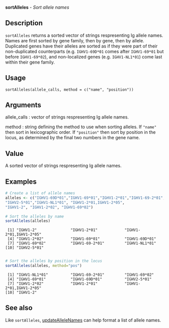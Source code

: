 **sortAlleles** - *Sort allele names*

Description
--------------------

`sortAlleles` returns a sorted vector of strings respresenting Ig allele
names. Names are first sorted by gene family, then by gene, then by allele.
Duplicated genes have their alleles are sorted as if they were part of their
non-duplicated counterparts (e.g. `IGHV1-69D*01` comes after `IGHV1-69*01` 
but before `IGHV1-69*02`), and non-localized genes (e.g. `IGHV1-NL1*01`) 
come last within their gene family.


Usage
--------------------
```
sortAlleles(allele_calls, method = c("name", "position"))
```

Arguments
-------------------

allele_calls
:   vector of strings respresenting Ig allele names.

method
:   string defining the method to use when sorting alleles.
If `"name"` then sort in lexicographic order. If
`"position"` then sort by position in the locus, as
determined by the final two numbers in the gene name.




Value
-------------------

A sorted vector of strings respresenting Ig allele names.



Examples
-------------------

```R
# Create a list of allele names
alleles <- c("IGHV1-69D*01","IGHV1-69*01","IGHV1-2*01","IGHV1-69-2*01",
"IGHV2-5*01","IGHV1-NL1*01", "IGHV1-2*01,IGHV1-2*05", 
"IGHV1-2", "IGHV1-2*02", "IGHV1-69*02")

# Sort the alleles by name
sortAlleles(alleles)

```


```
 [1] "IGHV1-2"               "IGHV1-2*01"            "IGHV1-2*01,IGHV1-2*05"
 [4] "IGHV1-2*02"            "IGHV1-69*01"           "IGHV1-69D*01"         
 [7] "IGHV1-69*02"           "IGHV1-69-2*01"         "IGHV1-NL1*01"         
[10] "IGHV2-5*01"           

```


```R

# Sort the alleles by position in the locus
sortAlleles(alleles, method="pos")
```


```
 [1] "IGHV1-NL1*01"          "IGHV1-69-2*01"         "IGHV1-69*02"          
 [4] "IGHV1-69*01"           "IGHV1-69D*01"          "IGHV2-5*01"           
 [7] "IGHV1-2*02"            "IGHV1-2*01"            "IGHV1-2*01,IGHV1-2*05"
[10] "IGHV1-2"              

```



See also
-------------------

Like `sortAlleles`, [updateAlleleNames](updateAlleleNames.md) can help
format a list of allele names.






